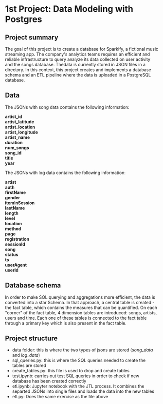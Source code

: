 # 1st Project: Data Modeling with Postgres

## Project summary

The goal of this project is to create a database for Sparkify, a fictional music streaming app. The company's analytics teams requires an efficient and reliable infrastructure to query analyze its data collected on user activity and the songs database. Thedata is currently stored in JSON files in a directory. In this context, this project creates and implements a database schema and an ETL pipeline where the data is uploaded in a PostgreSQL database. 

## Data

The JSONs with song data contains the following information:

**artist_id**<br>
**artist_latitude**<br>
**artist_location**<br>
**artist_longitude**<br>
**artist_name**<br>
**duration**<br>
**num_songs**<br>
**song_id**<br>
**title**<br>
**year**<br>

The JSONs with log data contains the following information:

**artist**<br>
**auth**<br>
**firstName**<br>
**gender**<br>
**itemInSession**<br>
**lastName**<br>
**length**<br>
**level**<br>
**location**<br>
**method**<br>
**page**<br>
**registration**<br>
**sessionId**<br>
**song**<br>
**status**<br>
**ts**<br>
**userAgent**<br>
**userId**<br>

## Database schema

In order to make SQL querying and aggregations more efficient, the data is converted into a star Schema. In that approach, a central table is created - the fact table, which contains the measures that can be quantified. On each "corner" of the fact table, 4 dimension tables are introduced: songs, artists, users and time. Each one of these tables is connected to the fact table through a primary key which is also present in the fact table.

## Project structure

- data folder: this is where the two types of jsons are stored (*song_data* and *log_data*)
- sql_queries.py: this is where the SQL queries needed to create the tables are stored
- create_tables.py: this file is used to drop and create tables
- test.ipynb: carries out test SQL queries in order to check if new database has been created correctly
- etl.ipynb: Jupyter notebook with the JTL process. It combines the separted JSONs into single files and loads the data into the new tables
- etl.py: Does the same exercise as the file above




